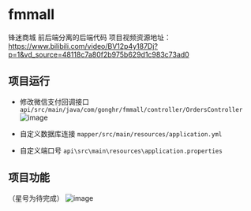 # fmmall
锋迷商城
前后端分离的后端代码
项目视频资源地址：https://www.bilibili.com/video/BV12p4y187Dj?p=1&vd_source=48118c7a80f2b975b629d1c983c73ad0

## 项目运行
- 修改微信支付回调接口 `api/src/main/java/com/gonghr/fmmall/controller/OrdersController`
![image](https://user-images.githubusercontent.com/73460206/173342786-b85282eb-122a-4f1d-9784-8b295c3bef93.png)

- 自定义数据库连接 `mapper/src/main/resources/application.yml`

- 自定义端口号 `api\src\main\resources\application.properties`

## 项目功能
（星号为待完成）
![image](https://user-images.githubusercontent.com/73460206/173348203-fe263511-ebed-48e4-a370-8f2485235a02.png)

